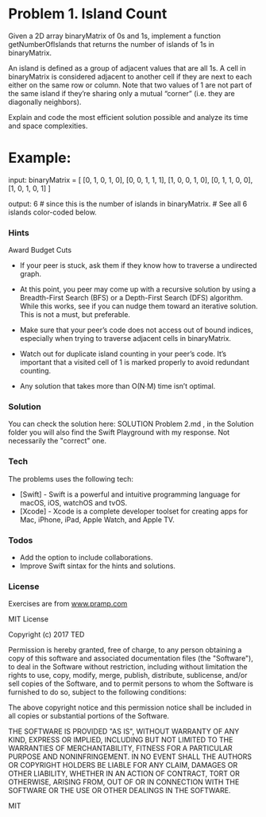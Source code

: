 # Problem 1. Island Count

Given a 2D array binaryMatrix of 0s and 1s, implement a function getNumberOfIslands that returns the number of islands of 1s in binaryMatrix.

An island is defined as a group of adjacent values that are all 1s. A cell in binaryMatrix is considered adjacent to another cell if they are next to each either on the same row or column. Note that two values of 1 are not part of the same island if they’re sharing only a mutual “corner” (i.e. they are diagonally neighbors).

Explain and code the most efficient solution possible and analyze its time and space complexities.

# Example:

input:  binaryMatrix = [ [0,    1,    0,    1,    0],
                         [0,    0,    1,    1,    1],
                         [1,    0,    0,    1,    0],
                         [0,    1,    1,    0,    0],
                         [1,    0,    1,    0,    1] ]

output: 6 # since this is the number of islands in binaryMatrix.
          # See all 6 islands color-coded below.


### Hints

Award Budget Cuts

* If your peer is stuck, ask them if they know how to traverse a undirected graph.

* At this point, you peer may come up with a recursive solution by using a Breadth-First Search (BFS) or a Depth-First Search (DFS) algorithm. While this works, see if you can nudge them toward an iterative solution. This is not a must, but preferable.

* Make sure that your peer’s code does not access out of bound indices, especially when trying to traverse adjacent cells in binaryMatrix.

* Watch out for duplicate island counting in your peer’s code. It’s important that a visited cell of 1 is marked properly to avoid redundant counting.

* Any solution that takes more than O(N⋅M) time isn’t optimal.

### Solution

You can check the solution here: SOLUTION Problem 2.md , in the Solution folder you will also find the Swift Playground with my response. Not necessarily the "correct" one.


### Tech

The problems uses the following tech:

* [Swift] - Swift is a powerful and intuitive programming language for macOS, iOS, watchOS and tvOS.
* [Xcode] - Xcode is a complete developer toolset for creating apps for Mac, iPhone, iPad, Apple Watch, and Apple TV.


### Todos

 - Add the option to include collaborations.
 - Improve Swift sintax for the hints and solutions.

### License

Exercises are from www.pramp.com

MIT License

Copyright (c) 2017 TED

Permission is hereby granted, free of charge, to any person obtaining a copy
of this software and associated documentation files (the "Software"), to deal
in the Software without restriction, including without limitation the rights
to use, copy, modify, merge, publish, distribute, sublicense, and/or sell
copies of the Software, and to permit persons to whom the Software is
furnished to do so, subject to the following conditions:

The above copyright notice and this permission notice shall be included in all
copies or substantial portions of the Software.

THE SOFTWARE IS PROVIDED "AS IS", WITHOUT WARRANTY OF ANY KIND, EXPRESS OR
IMPLIED, INCLUDING BUT NOT LIMITED TO THE WARRANTIES OF MERCHANTABILITY,
FITNESS FOR A PARTICULAR PURPOSE AND NONINFRINGEMENT. IN NO EVENT SHALL THE
AUTHORS OR COPYRIGHT HOLDERS BE LIABLE FOR ANY CLAIM, DAMAGES OR OTHER
LIABILITY, WHETHER IN AN ACTION OF CONTRACT, TORT OR OTHERWISE, ARISING FROM,
OUT OF OR IN CONNECTION WITH THE SOFTWARE OR THE USE OR OTHER DEALINGS IN THE
SOFTWARE.

MIT
